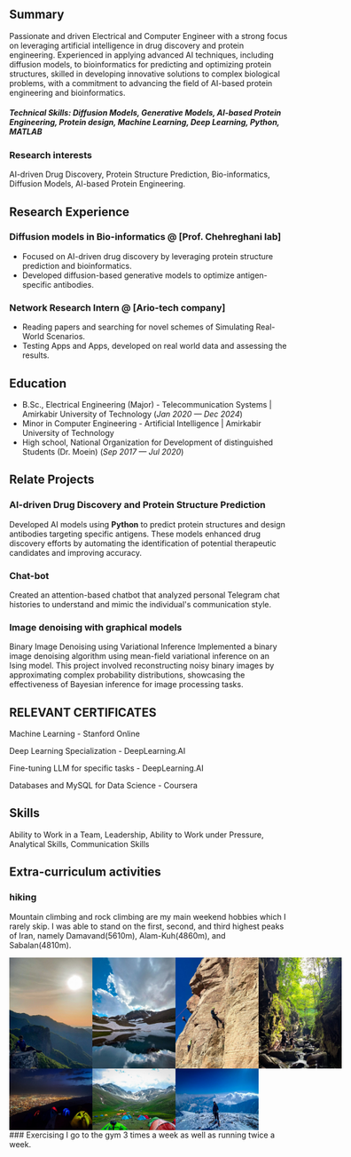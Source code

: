 ## Summary
Passionate and driven Electrical and Computer Engineer with a strong focus on leveraging artificial intelligence in drug discovery and protein engineering. Experienced in applying advanced AI techniques, including diffusion models, to bioinformatics for predicting and optimizing protein structures, skilled in developing innovative solutions to complex biological problems, with a commitment to advancing the field of AI-based protein engineering and bioinformatics.

##### Technical Skills: Diffusion Models, Generative Models, AI-based Protein Engineering, Protein design, Machine Learning, Deep Learning, Python, MATLAB


### Research interests 
AI-driven Drug Discovery, Protein Structure Prediction, Bio-informatics, Diffusion Models, AI-based Protein Engineering.


## Research Experience
### Diffusion models in Bio-informatics  @ [Prof. Chehreghani lab]
- Focused on AI-driven drug discovery by leveraging protein structure prediction and bioinformatics.
- Developed diffusion-based generative models to optimize antigen-specific antibodies.

### Network Research Intern  @ [Ario-tech company]
- Reading papers and searching for novel schemes of Simulating 
Real-World Scenarios.
- Testing Apps and Apps, developed on real
world data and assessing the results. 


## Education
- B.Sc., Electrical Engineering (Major) - Telecommunication Systems | Amirkabir University of Technology (_Jan 2020 — Dec 2024_)
- Minor in Computer Engineering - Artificial Intelligence | Amirkabir University of Technology
- High school, National Organization for Development of  distinguished Students (Dr. Moein) (_Sep 2017 — Jul 2020_) 


## Relate Projects
### AI-driven Drug Discovery and Protein Structure Prediction
Developed AI models using **Python** to predict protein structures and design antibodies targeting specific antigens. These models enhanced drug discovery efforts by automating the identification of potential therapeutic candidates and improving accuracy.
### Chat-bot
Created an attention-based chatbot that analyzed personal Telegram chat histories to understand and mimic the individual's communication style.
### Image denoising with graphical models 
Binary Image Denoising using Variational Inference Implemented a binary image denoising algorithm using mean-field variational inference on an Ising model. This project involved reconstructing noisy binary images by approximating complex probability distributions, showcasing the effectiveness of Bayesian inference for image processing tasks.

## RELEVANT CERTIFICATES
Machine Learning - Stanford Online 

Deep Learning Specialization - DeepLearning.AI 

Fine-tuning LLM for specific tasks - DeepLearning.AI

Databases and MySQL for Data Science - Coursera

## Skills
Ability to Work in a Team,          Leadership,
Ability to Work under Pressure,  Analytical Skills, 
Communication Skills

## Extra-curriculum activities 
### hiking
Mountain climbing and rock climbing are my main weekend hobbies which I rarely skip. I was able to stand on the first, second, and third highest peaks of Iran, namely Damavand(5610m), Alam-Kuh(4860m), and Sabalan(4810m).

<div style="display: flex;">
  <img src="assets/img/1.jpg" alt="Beautiful site of Latoon village" width="150"/>
  <img src="assets/img/2.jpg" alt="Alam-Kuh lake (middle of summer)" width="150"/>
  <img src="assets/img/6.jpg" alt="Rock climbing in Azgi site" width="150"/>
  <img src="assets/img/3.jpg" alt="Narengbon river" width="150"/>
</div>
<div style="display: flex;">
  <img src="assets/img/4.jpg" alt="Tochal peak view over Tehran" width="150"/>
  <img src="assets/img/5.jpg" alt="Azad-Kuh lake" width="150"/>
  <img src="assets/img/7.jpg" alt="Kahar peak returning (winter hike with so many difficulties)" width="150"/>
</div>
### Exercising
I go to the gym 3 times a week as well as running twice a week.

